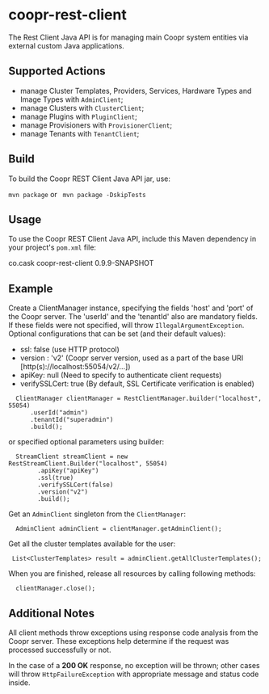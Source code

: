 coopr-rest-client
==================

The Rest Client Java API is for managing main Coopr system entities via external custom Java applications.

## Supported Actions

 - manage Cluster Templates, Providers, Services, Hardware Types and Image Types with ```AdminClient```;
 - manage Clusters with ```ClusterClient```;
 - manage Plugins with ```PluginClient```;
 - manage Provisioners with ```ProvisionerClient```;
 - manage Tenants with ```TenantClient```; 

## Build
 
 To build the Coopr REST Client Java API jar, use:
 
 ```mvn package``` or ``` mvn package -DskipTests```

## Usage

 To use the Coopr REST Client Java API, include this Maven dependency in your project's ```pom.xml``` file:
 
 <dependency>
  <groupId>co.cask</groupId>
  <artifactId>coopr-rest-client</artifactId>
  <version>0.9.9-SNAPSHOT</version>
 </dependency>
            
## Example
   
 Create a ClientManager instance, specifying the fields 'host' and 'port' of the Coopr server.
 The 'userId' and the 'tenantId' also are mandatory fields. If these fields were not specified, will throw 
 ```IllegalArgumentException```. 
 Optional configurations that can be set (and their default values):
  
  - ssl: false (use HTTP protocol) 
  - version : 'v2' (Coopr server version, used as a part of the base URI [http(s)://localhost:55054/v2/...]) 
  - apiKey:  null (Need to specify to authenticate client requests)
  - verifySSLCert: true (By default, SSL Certificate verification is enabled) 
   
 ```
   ClientManager clientManager = RestClientManager.builder("localhost", 55054)
       .userId("admin")
       .tenantId("superadmin")
       .build();
 ```
      
 or specified optional parameters using builder:
 
 ```
   StreamClient streamClient = new RestStreamClient.Builder("localhost", 55054)
         .apiKey("apiKey")
         .ssl(true)
         .verifySSLCert(false)
         .version("v2")
         .build();
 ```
 
 Get an ```AdminClient``` singleton from the ```ClientManager```:
 
 ```
   AdminClient adminClient = clientManager.getAdminClient();
 ```
 Get all the cluster templates available for the user:     
 
 ```
  List<ClusterTemplates> result = adminClient.getAllClusterTemplates();
 ```
   
 When you are finished, release all resources by calling following methods:
  
 ```  
   clientManager.close();
 ```

## Additional Notes
 
 All client methods throw exceptions using response code analysis from the Coopr server. 
 These exceptions help determine if the request was processed successfully or not.
 
 In the case of a **200 OK** response, no exception will be thrown; other cases will throw ```HttpFailureException```
 with appropriate message and status code inside. 
 